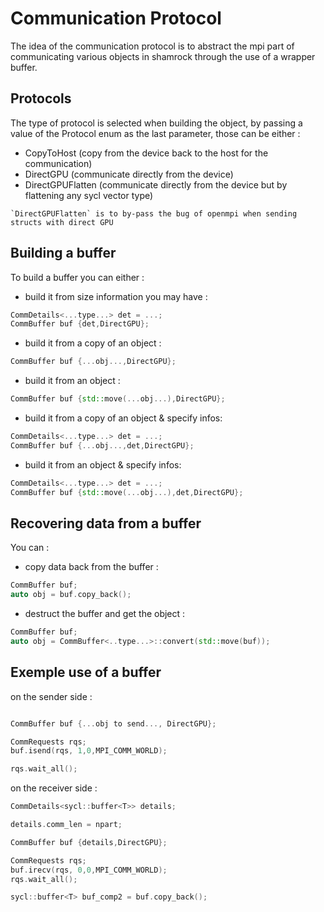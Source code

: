 # Communication Protocol



The idea of the communication protocol is to abstract the mpi part of communicating various objects in shamrock through the use of a wrapper buffer.


## Protocols

The type of protocol is selected when building the object, by passing a value of the Protocol enum as the last parameter, those can be either : 
 - CopyToHost (copy from the device back to the host for the communication)
 - DirectGPU (communicate directly from the device)
 - DirectGPUFlatten (communicate directly from the device but by flattening any sycl vector type)


```{note}
`DirectGPUFlatten` is to by-pass the bug of openmpi when sending structs with direct GPU
```

## Building a buffer
To build a buffer you can either :

 - build it from size information you may have : 
```c++
CommDetails<...type...> det = ...;
CommBuffer buf {det,DirectGPU};
```
 - build it from a copy of an object : 
```c++
CommBuffer buf {...obj...,DirectGPU};
```
 - build it from an object : 
```c++
CommBuffer buf {std::move(...obj...),DirectGPU};
```
 - build it from a copy of an object & specify infos: 
```c++
CommDetails<...type...> det = ...;
CommBuffer buf {...obj...,det,DirectGPU};
```
 - build it from an object & specify infos: 
```c++
CommDetails<...type...> det = ...;
CommBuffer buf {std::move(...obj...),det,DirectGPU};
```

## Recovering data from a buffer

You can : 
- copy data back from the buffer : 
```c++
CommBuffer buf;
auto obj = buf.copy_back();
```
- destruct the buffer and get the object : 
```c++
CommBuffer buf;
auto obj = CommBuffer<..type...>::convert(std::move(buf));
```

## Exemple use of a buffer

on the sender side : 
```c++

CommBuffer buf {...obj to send..., DirectGPU};

CommRequests rqs;
buf.isend(rqs, 1,0,MPI_COMM_WORLD);

rqs.wait_all();

```

on the receiver side : 

```c++
CommDetails<sycl::buffer<T>> details;

details.comm_len = npart;

CommBuffer buf {details,DirectGPU};

CommRequests rqs;
buf.irecv(rqs, 0,0,MPI_COMM_WORLD);
rqs.wait_all();

sycl::buffer<T> buf_comp2 = buf.copy_back();
```